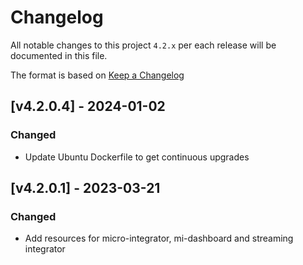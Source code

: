 # Changelog

All notable changes to this project `4.2.x` per each release will be documented in this file.

The format is based on [Keep a Changelog](https://keepachangelog.com/en/1.0.0/)

## [v4.2.0.4] - 2024-01-02
### Changed
- Update Ubuntu Dockerfile to get continuous upgrades

## [v4.2.0.1] - 2023-03-21
### Changed
- Add resources for micro-integrator, mi-dashboard and streaming integrator
